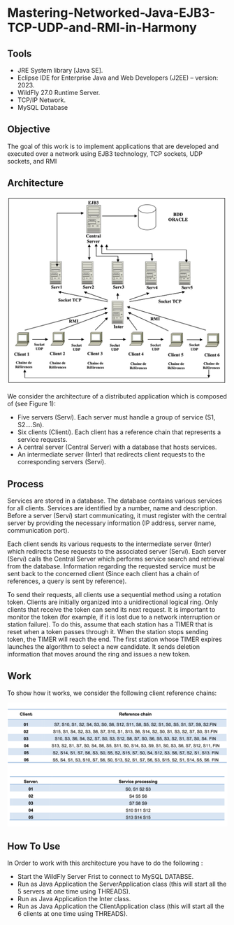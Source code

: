 # Mastering-Networked-Java-EJB3-TCP-UDP-and-RMI-in-Harmony

## Tools

- JRE System library [Java SE].
- Eclipse IDE for Enterprise Java and Web Developers (J2EE) – version: 2023.
- WildFly 27.0 Runtime Server.
- TCP/IP Network.
- MySQL Database


## Objective 

The goal of this work is to implement applications that are developed and executed over a network using EJB3
technology, TCP sockets, UDP sockets, and RMI

## Architecture

![](./Architecture.png)

We consider the architecture of a distributed application which is composed of (see Figure 1):
- Five servers (Serv*i*). Each server must handle a group of service (S1, S2….Sn).
- Six clients (Client*i*). Each client has a reference chain that represents a service requests.
- A central server (Central Server) with a database that hosts services.
- An intermediate server (Inter) that redirects client requests to the corresponding servers (Serv*i*).


## Process

Services are stored in a database. The database contains various services for all clients. Services are identified by a
number, name and description. Before a server (Serv*i*) start communicating, it must register with the central server by
providing the necessary information (IP address, server name, communication port).

Each client sends its various requests to the intermediate server (Inter) which redirects these requests to the associated
server (Serv*i*). Each server (Serv*i*) calls the Central Server which performs service search and retrieval from the
database. Information regarding the requested service must be sent back to the concerned client (Since each client
has a chain of references, a query is sent by reference).

To send their requests, all clients use a sequential method using a rotation token. Clients are initially organized into a
unidirectional logical ring. Only clients that receive the token can send its next request. It is important to monitor the
token (for example, if it is lost due to a network interruption or station failure). To do this, assume that each station has
a TIMER that is reset when a token passes through it. When the station stops sending token, the TIMER will reach the
end. The first station whose TIMER expires launches the algorithm to select a new candidate. It sends deletion
information that moves around the ring and issues a new token.

## Work

To show how it works, we consider the following client reference chains:

![](./Work.png)

## How To Use

In Order to work with this architecture you have to do the following :
- Start the WildFly Server Frist to connect to MySQL DATABSE.
- Run as Java Application the ServerApplication class (this will start all the 5 servers at one time using THREADS).
- Run as Java Application the Inter class.
- Run as Java Application the ClientApplication class (this will start all the 6 clients at one time using THREADS).



